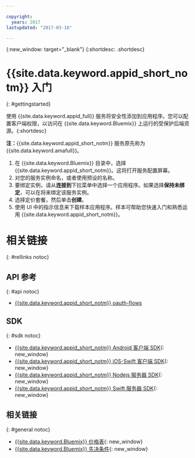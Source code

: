 ```yaml
---

copyright:
  years: 2017
lastupdated: "2017-03-16"

---
```


{:new_window: target="_blank"}
{:shortdesc: .shortdesc}

# {{site.data.keyword.appid_short_notm}} 入门
{: #gettingstarted}

使用 {{site.data.keyword.appid_full}} 服务将安全性添加到应用程序。您可以配置客户端权限，以访问在 {{site.data.keyword.Bluemix}} 上运行的受保护后端资源。{:shortdesc}

**注：**{{site.data.keyword.appid_short_notm}} 服务原先称为 {{site.data.keyword.amafull}}。


1. 在 {{site.data.keyword.Bluemix}} 目录中，选择 {{site.data.keyword.appid_short_notm}}。这将打开服务配置屏幕。
2. 对您的服务实例命名，或者使用预设的名称。
3. 要绑定实例，请从**连接到**下拉菜单中选择一个应用程序。如果选择**保持未绑定**，可以在将来绑定该服务实例。
4. 选择定价套餐，然后单击**创建**。
5. 使用 UI 中的指示信息来下载样本应用程序。样本可帮助您快速入门和熟悉运用 {{site.data.keyword.appid_short_notm}}。





# 相关链接
{: #rellinks notoc}

## API 参考
{: #api notoc}

* [{{site.data.keyword.appid_short_notm}} oauth-flows](http://mobileclientaccess.stage1.mybluemix.net/swagger-ui/#!/Authorization_Server_V3/authorization)

## SDK
{: #sdk notoc}

* [{{site.data.keyword.appid_short_notm}} Android 客户端 SDK](https://github.com/ibm-cloud-security/appid-clientsdk-android){: new_window}
* [{{site.data.keyword.appid_short_notm}} iOS-Swift 客户端 SDK](https://github.com/ibm-cloud-security/appid-clientsdk-swift){: new_window}
* [{{site.data.keyword.appid_short_notm}} Nodejs 服务器 SDK](https://github.com/ibm-cloud-security/appid-serversdk-nodejs){: new_window}
* [{{site.data.keyword.appid_short_notm}} Swift 服务器 SDK](https://github.com/ibm-cloud-security/appid-serversdk-swift){: new_window}


<!---## Tutorials and Samples
{: #samples notoc}--->



## 相关链接
{: #general notoc}
* [{{site.data.keyword.Bluemix}} 价格表](https://www.ng.bluemix.net/#/pricing){: new_window}
* [{{site.data.keyword.Bluemix}} 先决条件](https://developer.ibm.com/bluemix/support/#prereqs){: new_window}
